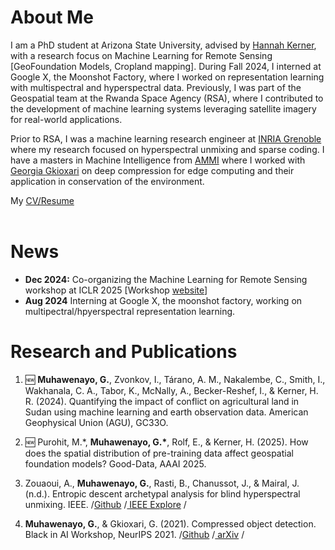 # About Me 

I am a PhD student at Arizona State University, advised by [Hannah Kerner](https://hannah-rae.github.io/), with a research focus on Machine Learning for Remote Sensing [GeoFoundation Models, Cropland mapping]. During Fall 2024, I interned at Google X, the Moonshot Factory, where I worked on representation learning with multispectral and hyperspectral data. Previously, I was part of the Geospatial team at the Rwanda Space Agency (RSA), where I contributed to the development of machine learning systems leveraging satellite imagery for real-world applications.

Prior to RSA, I was a machine learning research engineer at [INRIA Grenoble](9https://www.inria.fr/en/inria-centre-university-grenoble-alpes) where my research focused on hyperspectral unmixing and sparse coding. I have a masters in Machine Intelligence from [AMMI](https://aimsammi.org/about-ammi-2/) where I worked with [Georgia Gkioxari](https://gkioxari.github.io/) on deep compression for edge computing and their application in conservation of the environment.<br>

My [CV/Resume](https://gedeonmuhawenayo.github.io/files/docs/Resume_Gedeon_Muhawenayo_Dec_2024.pdf) <br><br>

# News
- **Dec 2024:** Co-organizing the Machine Learning for Remote Sensing workshop at ICLR 2025 [Workshop [website](https://ml-for-rs.github.io/iclr2025/)]
- **Aug 2024** Interning at Google X, the moonshot factory, working on multipectral/hpyerspectral representation learning.

# Research and Publications 


1. 🆕 **Muhawenayo, G.**, Zvonkov, I., Tárano, A. M., Nakalembe, C., Smith, I., Wakhanala, C. A., Tabor, K., McNally, A., Becker-Reshef, I., & Kerner, H. R. (2024). Quantifying the impact of conflict on agricultural land in Sudan using machine learning and earth observation data. American Geophysical Union (AGU), GC33O.

1. 🆕 Purohit, M.\*, **Muhawenayo, G.\***, Rolf, E., & Kerner, H. (2025). How does the spatial distribution of pre-training data affect geospatial foundation models? Good-Data, AAAI 2025.
1. Zouaoui, A., **Muhawenayo, G.**, Rasti, B., Chanussot, J., & Mairal, J. (n.d.). Entropic descent archetypal analysis for blind hyperspectral unmixing. IEEE. /<a href="https://github.com/inria-thoth/EDAA">Github</a> /<a href="https://ieeexplore.ieee.org/document/10213413"> IEEE Explore</a> /
1. **Muhawenayo, G.**, & Gkioxari, G. (2021). Compressed object detection. Black in AI Workshop, NeurIPS 2021. /<a href="https://github.com/Gedeon-m-gedus/compressed_object_detection">Github</a> /<a href="https://arxiv.org/abs/2102.02896"> arXiv</a> /
